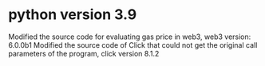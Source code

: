 # python version 3.9
Modified the source code for evaluating gas price in web3, web3 version: 6.0.0b1
Modified the source code of Click that could not get the original call parameters of the program, click version 8.1.2